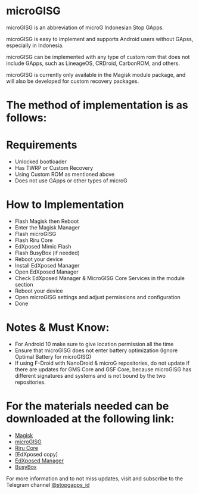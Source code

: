 # microGISG
microGISG is an abbreviation of microG Indonesian Stop GApps.

microGISG is easy to implement and supports Android users without GApss, especially in Indonesia.

microGISG can be implemented with any type of custom rom that does not include GApps, such as LineageOS, CRDroid, CarbonROM, and others.

microGISG is currently only available in the Magisk module package, and will also be developed for custom recovery packages.

# The method of implementation is as follows:
# Requirements
* Unlocked bootloader
* Has TWRP or Custom Recovery
* Using Custom ROM as mentioned above
* Does not use GApps or other types of microG
# How to Implementation
* Flash Magisk then Reboot
* Enter the Magisk Manager
* Flash microGISG
* Flash Riru Core
* EdXposed Mimic Flash
* Flash BusyBox (if needed)
* Reboot your device
* Install EdXposed Manager
* Open EdXposed Manager
* Check EdXposed Manager & MicroGISG Core Services in the module section
* Reboot your device
* Open microGISG settings and adjust permissions and configuration
* Done

# Notes & Must Know:
* For Android 10 make sure to give location permission all the time
* Ensure that microGISG does not enter battery optimization (Ignore Optimal Battery for microGISG)
* If using F-Droid with NanoDroid & microG repositories, do not update if there are updates for GMS Core and GSF Core, because microGISG has different signatures and systems and is not bound by the two repositories.

# For the materials needed can be downloaded at the following link:
* [Magisk]
* [microGISG]
* [Riru Core]
* [EdXposed copy]
* [EdXposed Manager]
* [BusyBox]

For more information and to not miss updates, visit and subscribe to the Telegram channel [@stopgapps_id]

[@stopgapps_id]: <https://t.me/@stopgapps_id>
[Magisk]: <https://github.com/topjohnwu/Magisk>
[microGISG]: <https://github.com/ronnayryukay/microGISG>
[Riru Core]: <https://github.com/RikkaApps/Riru/releases>
[Mimic EdXposed]: <https://github.com/ElderDrivers/EdXposed/releases>
[EdXposed Manager]: <https://github.com/ElderDrivers/EdXposedManager/releases>
[BusyBox]: <https://github.com/Magisk-Modules-Repo/busybox-ndk>
